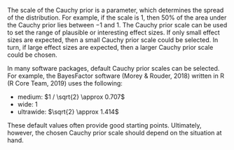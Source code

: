 The scale of the Cauchy prior is a parameter, which determines the spread of the distribution. For example, if the scale is $1$, then $50\%$ of the area under the Cauchy prior lies between $-1$ and $1$. The Cauchy prior scale can be used to set the range of plausible or interesting effect sizes. If only small effect sizes are expected, then a small Cauchy prior scale could be selected. In turn, if large effect sizes are expected, then a larger Cauchy prior scale could be chosen.

In many software packages, default Cauchy prior scales can be selected. For example, the BayesFactor software (Morey & Rouder, 2018) written in R (R Core Team, 2019) uses the following:

- medium: $1 / \sqrt{2} \approx 0.707$
- wide: $1$
- ultrawide: $\sqrt{2} \approx 1.414$

These default values often provide good starting points. Ultimately, however, the chosen Cauchy prior scale should depend on the situation at hand.
